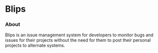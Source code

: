 # Blips
### About
Blips is an issue management system for developers to monitor bugs and issues for their projects without the need for them to post their personal projects to alternate systems. 
